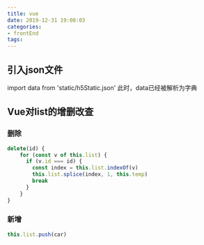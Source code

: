 ```yaml
---
title: vue
date: 2019-12-31 19:08:03
categories:
- frontEnd
tags:
---
```

## 引入json文件
import data from 'static/h5Static.json'
此时，data已经被解析为字典

## Vue对list的增删改查
### 删除

```js
delete(id) { 
    for (const v of this.list) {
      if (v.id === id) {
        const index = this.list.indexOf(v)
        this.list.splice(index, 1, this.temp)
        break
      }
    }
}	
```
### 新增

```js
this.list.push(car)
```
